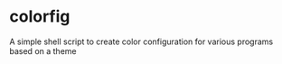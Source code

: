 # colorfig
A simple shell script to create color configuration for various programs based on a theme
